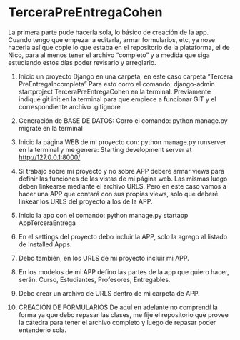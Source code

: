 # TerceraPreEntregaCohen
La primera parte pude hacerla sola, lo básico de creación de la app. Cuando tengo que empezar a editarla, armar formularios, etc, ya nose hacerla así que copie lo que estaba en el repositorio de la plataforma, el de Nico, para al menos tener el archivo “completo” y a medida que siga estudiando estos días poder revisarlo y arreglarlo.
1)  Inicio un proyecto Django en una carpeta, en este caso carpeta “Tercera PreEntregaIncompleta”
Para esto corro el comando: django-admin startproject TerceraPreEntregaCohen en la terminal.
Previamente indiqué git init en la terminal para que empiece a funcionar GIT y el correspondiente archivo .gitignore

2) Generación de BASE DE DATOS:
Corro el comando: python manage.py migrate en la terminal

3) Inicio la página WEB de mi proyecto con: python manage.py runserver en la terminal y me genera:
Starting development server at http://127.0.0.1:8000/

4) Si trabajo sobre mi proyecto y no sobre APP deberé armar views para definir las funciones de las vistas de mi página web. Las mismas luego deben linkearse mediante el archivo URLS.
Pero en este caso vamos a hacer una APP que contará con sus propias views, solo que deberé linkear los URLS del proyecto a los de la APP.

5) Inicio la app con el comando: python manage.py startapp AppTerceraEntrega
6) En el  settings del proyecto debo incluir la APP, solo la agrego al listado de Installed Apps.
7) Debo también, en los URLS de mi proyecto incluir mi APP.
8) En los modelos de mi APP defino las partes de la app que quiero hacer, serán: Curso, Estudiantes, Profesores, Entregables. 
9) Debo crear un archivo de URLS dentro de mi carpeta de APP.
10) CREACIÓN DE FORMULARIOS 
De aquí en adelante no comprendí la forma ya que debo repasar las clases, me fije el repositorio que provee la cátedra para tener el archivo completo y luego de repasar poder entenderlo sola.

